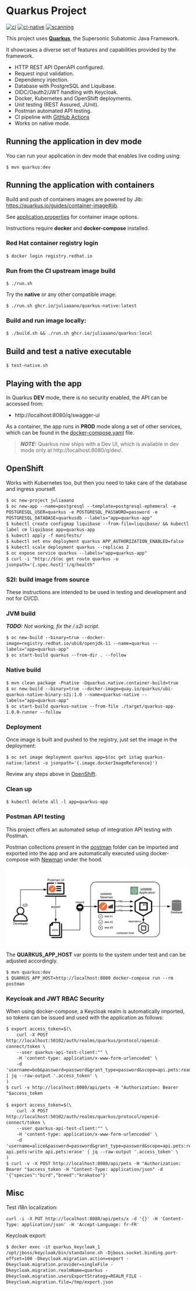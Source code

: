 # Quarkus Project

[![ci](https://github.com/juliaaano/quarkus/actions/workflows/ci.yml/badge.svg)](https://github.com/juliaaano/quarkus/actions/workflows/ci.yml)
[![ci-native](https://github.com/juliaaano/quarkus/actions/workflows/ci-native.yml/badge.svg)](https://github.com/juliaaano/quarkus/actions/workflows/ci-native.yml)
[![scanning](https://github.com/juliaaano/quarkus/actions/workflows/scanning.yml/badge.svg)](https://github.com/juliaaano/quarkus/actions/workflows/scanning.yml)

This project uses [**Quarkus**](https://quarkus.io/), the Supersonic Subatomic Java Framework.

It showcases a diverse set of features and capabilities provided by the framework.

* HTTP REST API OpenAPI configured.
* Request input validation.
* Dependency injection.
* Database with PostgreSQL and Liquibase.
* OIDC/Oauth2/JWT handling with Keycloak.
* Docker, Kubernetes and OpenShift deployments.
* Unit testing (REST Assured, JUnit).
* Postman automated API testing.
* CI pipeline with [GitHub Actions](./github/workflows/quarkus.yml)
* Works on native mode.

## Running the application in dev mode

You can run your application in dev mode that enables live coding using:
```
$ mvn quarkus:dev
```

## Running the application with containers

Build and push of containers images are powered by Jib: https://quarkus.io/guides/container-image#jib.

See [application.properties](./src/main/resources/application.properties) for container image options.

Instructions require **docker** and **docker-compose** installed.

### Red Hat container registry login
```
$ docker login registry.redhat.io
```

### Run from the CI upstream image build
```
$ ./run.sh
```
Try the **native** or any other compatible image:
```
$ ./run.sh ghcr.io/juliaaano/quarkus-native:latest
```

### Build and run image locally:
```
$ ./build.sh && ./run.sh ghcr.io/juliaaano/quarkus:local
```

## Build and test a native executable

```
$ test-native.sh
```

## Playing with the app

In Quarkus **DEV** mode, there is no security enabled, the API can be accessed from:

* http://localhost:8080/q/swagger-ui

As a container, the app runs in **PROD** mode along a set of other services, which can be found in the [docker-compose.yaml](./docker-compose.yaml) file.

> **_NOTE:_**  Quarkus now ships with a Dev UI, which is available in dev mode only at http://localhost:8080/q/dev/.

## OpenShift

Works with Kubernetes too, but then you need to take care of the database and ingress yourself.

```
$ oc new-project juliaaano
$ oc new-app --name=postgresql --template=postgresql-ephemeral -e POSTGRESQL_USER=quarkus -e POSTGRESQL_PASSWORD=password -e POSTGRESQL_DATABASE=quarkusdb --labels="app=quarkus-app"
$ kubectl create configmap liquibase --from-file=liquibase/ && kubectl label cm liquibase app=quarkus-app
$ kubectl apply -f manifests/
$ kubectl set env deployment quarkus APP_AUTHORIZATION_ENABLED=false
$ kubectl scale deployment quarkus --replicas 2
$ oc expose service quarkus --labels="app=quarkus-app"
$ curl -i "http://$(oc get route quarkus -o jsonpath='{.spec.host}')/q/health"
```

### S2I: build image from source

These instructions are intended to be used in testing and development and not for CI/CD.

### JVM build

_**TODO:** Not working, fix the /.s2i script._

```
$ oc new-build --binary=true --docker-image=registry.redhat.io/ubi8/openjdk-11 --name=quarkus --labels="app=quarkus-app"
$ oc start-build quarkus --from-dir . --follow
```

### Native build

```
$ mvn clean package -Pnative -Dquarkus.native.container-build=true
$ oc new-build --binary=true --docker-image=quay.io/quarkus/ubi-quarkus-native-binary-s2i:1.0 --name=quarkus-native --labels="app=quarkus-app"
$ oc start-build quarkus-native --from-file ./target/quarkus-app-1.0.0-runner --follow
```

### Deployment

Once image is built and pushed to the registry, just set the image in the deployment:

```
$ oc set image deployment quarkus app=$(oc get istag quarkus-native:latest -o jsonpath='{.image.dockerImageReference}')
```

Review any steps above in [OpenShift](#OpenShift).

### Clean up

```
$ kubectl delete all -l app=quarkus-app
```

### Postman API testing

This project offers an automated setup of integration API testing with Postman.

Postman collections present in the [postman](./postman) folder can be imported and exported into the app and are automatically executed using docker-compose with [Newman](https://github.com/postmanlabs/newman) under the hood.

![Postman API Testing with Newman](./postman-api-testing-newman.png )

The **QUARKUS_APP_HOST** var points to the system under test and can be adjusted accordingly.

```
$ mvn quarkus:dev
$ QUARKUS_APP_HOST=http://localhost:8080 docker-compose run --rm postman
```

### Keycloak and JWT RBAC Security

When using docker-compose, a Keycloak realm is automatically imported, so tokens can be issued and used with the application as follows:

```
$ export access_token=$(\
    curl -X POST http://localhost:50102/auth/realms/quarkus/protocol/openid-connect/token \
    --user quarkus-api-test-client:"" \
    -H 'content-type: application/x-www-form-urlencoded' \
    -d 'username=bob&password=password&grant_type=password&scope=api.pets:read' | jq --raw-output '.access_token' \
)
$ curl -v http://localhost:8080/api/pets -H "Authorization: Bearer "$access_token

$ export access_token=$(\
    curl -X POST http://localhost:50102/auth/realms/quarkus/protocol/openid-connect/token \
    --user quarkus-api-test-client:"" \
    -H 'content-type: application/x-www-form-urlencoded' \
    -d 'username=alice&password=password&grant_type=password&scope=api.pets:read api.pets:write api.pets:erase' | jq --raw-output '.access_token' \
)
$ curl -v -X POST http://localhost:8080/api/pets -H "Authorization: Bearer "$access_token -H "Content-Type: application/json" -d '{"species":"bird","breed":"krakatoo"}'
```

## Misc

Test i18n localization:
```
curl -i -X PUT http://localhost:8080/api/pets/x -d '{}' -H 'Content-Type: application/json' -H 'Accept-Language: fr-FR'
```

Keycloak export:

```
$ docker exec -it quarkus_keycloak_1 /opt/jboss/keycloak/bin/standalone.sh -Djboss.socket.binding.port-offset=100 -Dkeycloak.migration.action=export -Dkeycloak.migration.provider=singleFile -Dkeycloak.migration.realmName=quarkus -Dkeycloak.migration.usersExportStrategy=REALM_FILE -Dkeycloak.migration.file=/tmp/export.json
```